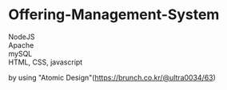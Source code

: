 # Offering-Management-System

NodeJS  
Apache  
mySQL  
HTML, CSS, javascript  

by using "Atomic Design"(https://brunch.co.kr/@ultra0034/63)
